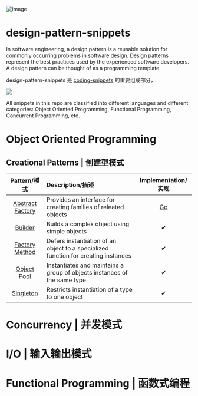 ![image](https://user-images.githubusercontent.com/5803001/45917824-f2641680-beaf-11e8-8076-b0f139d88270.png)

# design-pattern-snippets

In software engineering, a design pattern is a reusable solution for commonly occurring problems in software design. Design patterns represent the best practices used by the experienced software developers. A design pattern can be thought of as a programming template.

design-pattern-snippets 是 [coding-snippets](https://github.com/wxyyxc1992/coding-snippets) 的重要组成部分，

![](https://user-images.githubusercontent.com/5803001/36413335-ddd675f0-1658-11e8-9326-4f4eb7aace4e.png)

All snippets in this repo are classified into different languages and different categories: Object Oriented Programming, Functional Programming, Concurrent Programming, etc.

# Object Oriented Programming

## Creational Patterns | 创建型模式

|                    Pattern/模式                     | Description/描述                                                                   | Implementation/实现 |
| :-------------------------------------------------: | :--------------------------------------------------------------------------------- | :-----------------: |
| [Abstract Factory](/creational/abstract_factory.md) | Provides an interface for creating families of releated objects                    |      [Go](./)       |
|          [Builder](/creational/builder.md)          | Builds a complex object using simple objects                                       |          ✔          |
|      [Factory Method](/creational/factory.md)       | Defers instantiation of an object to a specialized function for creating instances |          ✔          |
|      [Object Pool](/creational/object-pool.md)      | Instantiates and maintains a group of objects instances of the same type           |          ✔          |
|        [Singleton](/creational/singleton.md)        | Restricts instantiation of a type to one object                                    |          ✔          |

# Concurrency | 并发模式

# I/O | 输入输出模式

# Functional Programming | 函数式编程
